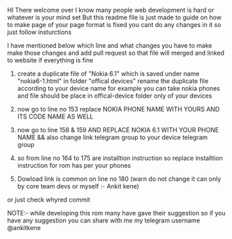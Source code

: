 HI There welcome over 
I know many people web development is hard or whatever is your mind set 
But this readme file is just made to guide on how to make page of your page
format is fixed you cant do any changes in it so just follow insturctions

I have mentioned below which line and what changes you have to make 
make those changes and add pull request so that file will merged and linked 
to website if everything is fine

1) create a duplicate file of "Nokia 6.1" which is saved under name "nokia6-1.html"
    in folder "offical devices" rename the duplicate file according to your device name 
    for example you can take nokia phones and file should be place in offical-device folder only of your devices

2) now go to line no 153 replace NOKIA PHONE NAME WITH YOURS AND ITS CODE NAME AS WELL
3) now go to line 158 & 159 AND REPLACE NOKIA 6.1 WITH YOUR PHONE NAME &&
    also change link telegram group to your device telegram group

4) so from line no 164 to 175 are installtion instruction so replace installtion 
    instruction for rom has per your phones
5) Dowload link is common on line no 180 (warn do not change it can only by core team devs or myself :- Ankit kene)

or just check whyred commit 


NOTE:- while developing this rom many have gave their suggestion so if you have any suggestion 
        you can share with me  my telegram username @ankitkene